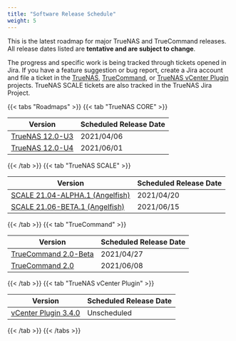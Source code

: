 ```yaml
---
title: "Software Release Schedule"
weight: 5
---
```


This is the latest roadmap for major TrueNAS and TrueCommand releases.
All release dates listed are **tentative and are subject to change**.

The progress and specific work is being tracked through tickets opened in Jira.
If you have a feature suggestion or bug report, create a Jira account and file a ticket in the [TrueNAS](https://jira.ixsystems.com/projects/NAS "TrueNAS Jira Project"), [TrueCommand](https://jira.ixsystems.com/projects/TC "TrueCommand Jira Project"), or [TrueNAS vCenter Plugin](https://jira.ixsystems.com/secure/RapidBoard.jspa?rapidView=26&projectKey=VCP "TrueNAS vCenter Plugin Project") projects.
TrueNAS SCALE tickets are also tracked in the TrueNAS Jira Project.

{{< tabs "Roadmaps" >}}
{{< tab "TrueNAS CORE" >}}

| Version                                                                                                          | Scheduled Release Date |
|------------------------------------------------------------------------------------------------------------------|------------------------|
| [TrueNAS 12.0-U3](https://jira.ixsystems.com/projects/NAS/versions/12902)                                        | 2021/04/06             |
| [TrueNAS 12.0-U4](https://jira.ixsystems.com/projects/NAS/versions/13002)                                        | 2021/06/01             |

{{< /tab >}}
{{< tab "TrueNAS SCALE" >}}

| Version                                                                                                                | Scheduled Release Date |
|------------------------------------------------------------------------------------------------------------------------|------------------------|
| [SCALE 21.04-ALPHA.1 (Angelfish)](https://jira.ixsystems.com/projects/NAS/versions/12908)                              | 2021/04/20             |
| [SCALE 21.06-BETA.1 (Angelfish)](https://jira.ixsystems.com/projects/NAS/versions/13003)                               | 2021/06/15             |

{{< /tab >}}
{{< tab "TrueCommand" >}}

| Version                                                                                                                 | Scheduled Release Date |
|-------------------------------------------------------------------------------------------------------------------------|------------------------|
| [TrueCommand 2.0-Beta](https://jira.ixsystems.com/projects/TC/versions/12906)                                           | 2021/04/27             |
| [TrueCommand 2.0](https://jira.ixsystems.com/projects/TC/versions/12907)                                                | 2021/06/08             |

{{< /tab >}}
{{< tab "TrueNAS vCenter Plugin" >}}

| Version                                                                                                                                   | Scheduled Release Date |
|-------------------------------------------------------------------------------------------------------------------------------------------|------------------------|
| [vCenter Plugin 3.4.0](https://jira.ixsystems.com/projects/VCP/versions/12302)                                                            | Unscheduled            |

{{< /tab >}}
{{< /tabs >}}
